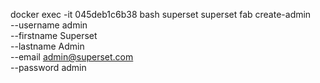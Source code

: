 docker exec -it 045deb1c6b38 bash
superset superset fab create-admin \
              --username admin \
              --firstname Superset \
              --lastname Admin \
              --email admin@superset.com \
              --password admin
